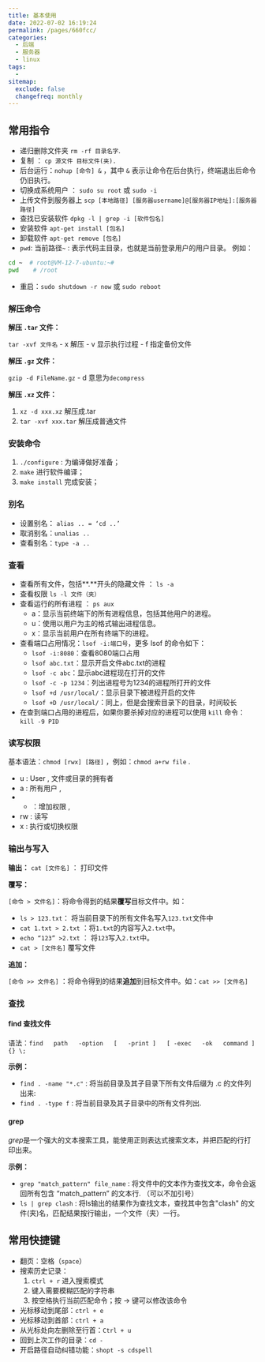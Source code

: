 ```yaml
---
title: 基本使用
date: 2022-07-02 16:19:24
permalink: /pages/660fcc/
categories:
  - 后端
  - 服务器
  - linux
tags:
  - 
sitemap:
  exclude: false
  changefreq: monthly
---
```


## 常用指令

- 递归删除文件夹 `rm -rf 目录名字`.
- 复制 ： `cp 源文件 目标文件(夹).`
- 后台运行：`nohup [命令] &` ，其中 `&` 表示让命令在后台执行，终端退出后命令仍旧执行。
- 切换成系统用户 ： `sudo su root` 或 `sudo -i`
- 上传文件到服务器上 `scp [本地路径] [服务器username]@[服务器IP地址]:[服务器路径]`
- 查找已安装软件 `dpkg -l | grep -i [软件包名]`
- 安装软件 `apt-get install [包名]`
- 卸载软件 `apt-get remove [包名]`
- `pwd`: 当前路径`~` : 表示代码主目录，也就是当前登录用户的用户目录。 例如：
```bash
cd ~  # root@VM-12-7-ubuntu:~#
pwd    # /root
```
- 重启：`sudo shutdown -r now` 或 `sudo reboot`


### 解压命令

**解压 `.tar` 文件：**

`tar -xvf 文件名` - x 解压  - v 显示执行过程 - f 指定备份文件

**解压 `.gz` 文件：**

`gzip -d FileName.gz` - d 意思为`decompress`

**解压 `.xz` 文件：**

1. `xz -d xxx.xz` 解压成.tar
2. `tar -xvf xxx.tar` 解压成普通文件

### 安装命令

1. `./configure` : 为编译做好准备；
2. `make` 进行软件编译；
3. `make install` 完成安装；


### 别名

- 设置别名： `alias .. = ‘cd ..’`
- 取消别名：`unalias ..`
- 查看别名：`type -a ..`


### 查看

- 查看所有文件，包括**.**开头的隐藏文件 ： `ls -a`
- 查看权限 `ls -l 文件（夹）`
- 查看运行的所有进程 ： `ps aux`
  - a：显示当前终端下的所有进程信息，包括其他用户的进程。
  - u：使用以用户为主的格式输出进程信息。
  - x：显示当前用户在所有终端下的进程。
- 查看端口占用情况：`lsof -i:端口号`，更多 lsof 的命令如下：
  - `lsof -i:8080`：查看8080端口占用
  - `lsof abc.txt`：显示开启文件abc.txt的进程
  - `lsof -c abc`：显示abc进程现在打开的文件
  - `lsof -c -p 1234`：列出进程号为1234的进程所打开的文件
  - `lsof +d /usr/local/`：显示目录下被进程开启的文件
  - `lsof +D /usr/local/`：同上，但是会搜索目录下的目录，时间较长
- 在查到端口占用的进程后，如果你要杀掉对应的进程可以使用 `kill` 命令：`kill -9 PID`

### 读写权限

基本语法：`chmod [rwx] [路径]` ，例如：`chmod a+rw file` .
- u : User , 文件或目录的拥有者
- a : 所有用户 ,
- + ：增加权限 ,
- rw : 读写
- x : 执行或切换权限

### 输出与写入

**输出：**
`cat [文件名]` ： 打印文件

**覆写：**

`[命令 > 文件名]`：将命令得到的结果**覆写**目标文件中。如：

- `ls > 123.txt`： 将当前目录下的所有文件名写入`123.txt`文件中
- `cat 1.txt > 2.txt` ：将`1.txt`的内容写入`2.txt`中。
- `echo “123” >2.txt` ： 将`123`写入`2.txt`中。
- `cat > [文件名]` 覆写文件

**追加：**

`[命令 >> 文件名]` ：将命令得到的结果**追加**到目标文件中。如：`cat >> [文件名]`

### 查找

#### find 查找文件

语法：`find   path   -option   [   -print ]   [ -exec   -ok   command ]   {} \;`

**示例：**

-  `find . -name "*.c"` : 将当前目录及其子目录下所有文件后缀为 .c 的文件列出来:
-  `find . -type f` : 将当前目录及其子目录中的所有文件列出. 

#### grep

*grep*是一个强大的文本搜索工具，能使用正则表达式搜索文本，并把匹配的行打印出来。

**示例：**

- `grep "match_pattern" file_name` : 将文件中的文本作为查找文本，命令会返回所有包含 “match_pattern” 的文本行. （可以不加引号）
- `ls | grep clash` : 将ls输出的结果作为查找文本，查找其中包含"clash" 的文件(夹)名，匹配结果按行输出，一个文件（夹）一行。



## 常用快捷键
- 翻页：空格（`space`）
- 搜索历史记录：
  1. `ctrl + r` 进入搜索模式
  2.  键入需要模糊匹配的字符串
  3. 按空格执行当前匹配命令；按 → 键可以修改该命令
- 光标移动到尾部：`ctrl + e`
- 光标移动到首部：`ctrl + a`
- 从光标处向左删除至行首：`Ctrl + u`
- 回到上次工作的目录：`cd -`
- 开启路径自动纠错功能：`shopt -s cdspell`

